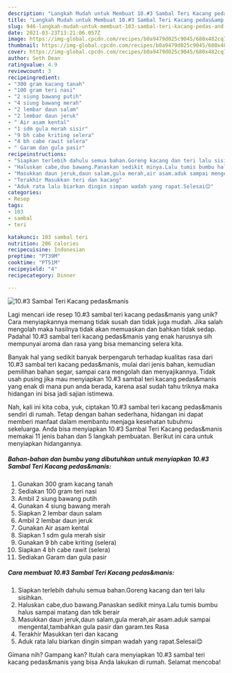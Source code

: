 ```yaml
---
description: "Langkah Mudah untuk Membuat 10.#3 Sambal Teri Kacang pedas&amp;amp;manis, Enak Banget"
title: "Langkah Mudah untuk Membuat 10.#3 Sambal Teri Kacang pedas&amp;amp;manis, Enak Banget"
slug: 946-langkah-mudah-untuk-membuat-103-sambal-teri-kacang-pedas-and-amp-manis-enak-banget
date: 2021-03-23T13:21:06.057Z
image: https://img-global.cpcdn.com/recipes/b0a9479d025c9045/680x482cq70/103-sambal-teri-kacang-pedasmanis-foto-resep-utama.jpg
thumbnail: https://img-global.cpcdn.com/recipes/b0a9479d025c9045/680x482cq70/103-sambal-teri-kacang-pedasmanis-foto-resep-utama.jpg
cover: https://img-global.cpcdn.com/recipes/b0a9479d025c9045/680x482cq70/103-sambal-teri-kacang-pedasmanis-foto-resep-utama.jpg
author: Seth Dean
ratingvalue: 4.9
reviewcount: 3
recipeingredient:
- "300 gram kacang tanah"
- "100 gram teri nasi"
- "2 siung bawang putih"
- "4 siung bawang merah"
- "2 lembar daun salam"
- "2 lembar daun jeruk"
- " Air asam kental"
- "1 sdm gula merah sisir"
- "9 bh cabe kriting selera"
- "4 bh cabe rawit selera"
- " Garam dan gula pasir"
recipeinstructions:
- "Siapkan terlebih dahulu semua bahan.Goreng kacang dan teri lalu sisihkan."
- "Haluskan cabe,duo bawang.Panaskan sedikit minya.Lalu tumis bumbu halus sampai matang dan tdk berair"
- "Masukkan daun jeruk,daun salam,gula merah,air asam.aduk sampai mengental,tambahkan gula pasir dan garam.tes Rasa"
- "Terakhir Masukkan teri dan kacang"
- "Aduk rata lalu biarkan dingin simpan wadah yang rapat.Selesai😊"
categories:
- Resep
tags:
- 103
- sambal
- teri

katakunci: 103 sambal teri 
nutrition: 206 calories
recipecuisine: Indonesian
preptime: "PT39M"
cooktime: "PT51M"
recipeyield: "4"
recipecategory: Dinner

---
```



![10.#3 Sambal Teri Kacang pedas&amp;manis](https://img-global.cpcdn.com/recipes/b0a9479d025c9045/680x482cq70/103-sambal-teri-kacang-pedasmanis-foto-resep-utama.jpg)

Lagi mencari ide resep 10.#3 sambal teri kacang pedas&amp;manis yang unik? Cara menyiapkannya memang tidak susah dan tidak juga mudah. Jika salah mengolah maka hasilnya tidak akan memuaskan dan bahkan tidak sedap. Padahal 10.#3 sambal teri kacang pedas&amp;manis yang enak harusnya sih mempunyai aroma dan rasa yang bisa memancing selera kita.

Banyak hal yang sedikit banyak berpengaruh terhadap kualitas rasa dari 10.#3 sambal teri kacang pedas&amp;manis, mulai dari jenis bahan, kemudian pemilihan bahan segar, sampai cara mengolah dan menyajikannya. Tidak usah pusing jika mau menyiapkan 10.#3 sambal teri kacang pedas&amp;manis yang enak di mana pun anda berada, karena asal sudah tahu triknya maka hidangan ini bisa jadi sajian istimewa.




Nah, kali ini kita coba, yuk, ciptakan 10.#3 sambal teri kacang pedas&amp;manis sendiri di rumah. Tetap dengan bahan sederhana, hidangan ini dapat memberi manfaat dalam membantu menjaga kesehatan tubuhmu sekeluarga. Anda bisa menyiapkan 10.#3 Sambal Teri Kacang pedas&amp;manis memakai 11 jenis bahan dan 5 langkah pembuatan. Berikut ini cara untuk menyiapkan hidangannya.

<!--inarticleads1-->

##### Bahan-bahan dan bumbu yang dibutuhkan untuk menyiapkan 10.#3 Sambal Teri Kacang pedas&amp;manis:

1. Gunakan 300 gram kacang tanah
1. Sediakan 100 gram teri nasi
1. Ambil 2 siung bawang putih
1. Gunakan 4 siung bawang merah
1. Siapkan 2 lembar daun salam
1. Ambil 2 lembar daun jeruk
1. Gunakan  Air asam kental
1. Siapkan 1 sdm gula merah sisir
1. Gunakan 9 bh cabe kriting (selera)
1. Siapkan 4 bh cabe rawit (selera)
1. Sediakan  Garam dan gula pasir




<!--inarticleads2-->

##### Cara membuat 10.#3 Sambal Teri Kacang pedas&amp;manis:

1. Siapkan terlebih dahulu semua bahan.Goreng kacang dan teri lalu sisihkan.
1. Haluskan cabe,duo bawang.Panaskan sedikit minya.Lalu tumis bumbu halus sampai matang dan tdk berair
1. Masukkan daun jeruk,daun salam,gula merah,air asam.aduk sampai mengental,tambahkan gula pasir dan garam.tes Rasa
1. Terakhir Masukkan teri dan kacang
1. Aduk rata lalu biarkan dingin simpan wadah yang rapat.Selesai😊




Gimana nih? Gampang kan? Itulah cara menyiapkan 10.#3 sambal teri kacang pedas&amp;manis yang bisa Anda lakukan di rumah. Selamat mencoba!
